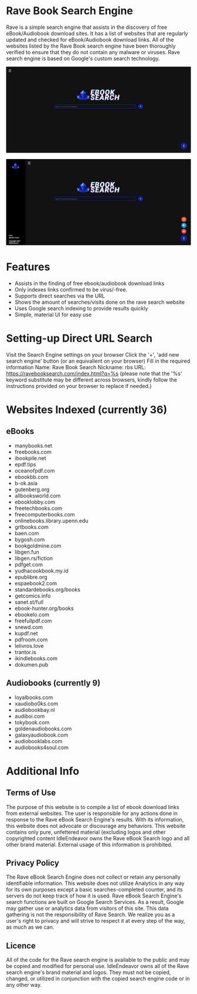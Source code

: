 # Rave Book Search Engine
Rave is a simple search engine that assists in the discovery of free eBook/Audiobook download sites. It has a list of websites that are regularly updated and checked for eBook/Audiobook download links.
All of the websites listed by the Rave Book search engine have been thoroughly verified to ensure that they do not contain any malware or viruses.
Rave search engine is based on Google's custom search technology.

![Screenshot of Rave Book Search Engine Homepage](img/ravesearch-homepage-pic.png)

![Screenshot of Rave Book Search Engine Homepage Dashboard](img/ravesearch-homepage-dashboard-pic.png)

# Features
- Assists in the finding of free ebook/audiobook download links
- Only indexes links confirmed to be virus/-free.
- Supports direct searches via the URL
- Shows the amount of searches/visits done on the rave search website
- Uses Google search indexing to provide results quickly
- Simple, material UI for easy use

# Setting-up Direct URL Search
Visit the Search Engine settings on your browser
Click the '+', 'add new search engine' button (or an equivallent on your browser)
Fill in the required information
Name: Rave Book Search
Nickname: rbs
URL: https://ravebooksearch.com/index.html?q=%s (please note that the '%s' keyword substitute may be different across browsers, kindly follow the instructions provided on your browser to replace if needed.) 

# Websites Indexed (currently 36)
## eBooks
- manybooks.net
- freebooks.com
- ibookpile.net
- epdf.tips
- oceanofpdf.com
- ebookbb.com
- b-ok.asia
- gutenberg.org
- allbooksworld.com
- ebooklobby.com
- freetechbooks.com
- freecomputerbooks.com
- onlinebooks.library.upenn.edu
- grtbooks.com
- baen.com
- bygosh.com
- bookgoldmine.com
- libgen.fun
- libgen.rs/fiction
- pdfget.com
- yudhacookbook.my.id
- epublibre.org
- espaebook2.com
- standardebooks.org/books
- getcomics.info
- sanet.st/full
- ebook-hunter.org/books
- ebookelo.com
- freefullpdf.com
- snewd.com
- kupdf.net
- pdfroom.com
- lelivros.love
- trantor.is
- ikindlebooks.com
- dokumen.pub
## Audiobooks (currently 9)
- loyalbooks.com
- xaudiobo0ks.com
- audiobookbay.nl
- audiboi.com
- tokybook.com
- goldenaudiobooks.com
- galaxyaudiobook.com
- audiobooklabs.com
- audiobooks4soul.com

# Additional Info
## Terms of Use
The purpose of this website is to compile a list of ebook download links from external websites.
The user is responsible for any actions done in response to the Rave eBook Search Engine's results.
With its information, this website does not advocate or discourage any behaviors. This website contains only pure, unfettered material (excluding logos and other copyrighted content
IdleEndeavor owns the Rave eBook Search logo and all other brand material. External usage of this information is prohibited.

## Privacy Policy
The Rave eBook Search Engine does not collect or retain any personally identifiable information.
This website does not utilize Analytics in any way for its own purposes except a basic searches-completed counter, and its servers do not keep track of how it is used.
Rave eBook Search Engine's search functions are built on Google Search Services. As a result, Google may gather use or analytics data from visitors of this site. This data gathering is not the responsibility of Rave Search.
We realize you as a user's right to privacy and will strive to respect it at every step of the way, as much as we can.

## Licence
All of the code for the Rave search engine is available to the public and may be copied and modified for personal use.
IdleEndeavor owns all of the Rave search engine's brand material and logos. They must not be copied, changed, or utilized in conjunction with the copied search engine code or in any other way.

